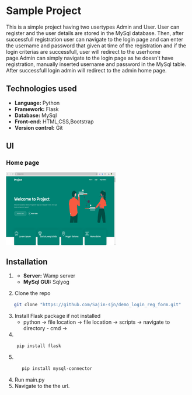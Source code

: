# Sample Project
This is a simple project having two usertypes Admin and User. User can register and the user details are stored in the MySql database. Then, after successfull registration user can navigate to the login page and can enter the username and password that given at time of the registration and if the login criterias are successfull, user will redirect to the userhome page.Admin can simply navigate to the login page as he doesn't have registration, manually inserted username and password in the MySql table. After successfull login admin will redirect to the admin home page.

## Technologies used
- **Language:** Python
- **Framework:** Flask
- **Database:** MySql
- **Front-end:** HTML,CSS,Bootstrap
- **Version control:** Git

## UI
### Home page

<img src="/static/assets/img/home.png" alt="Description" width="300" height="200">



## Installation
1. 
    - **Server:** Wamp server
    - **MySql GUI:** Sqlyog

2. Clone the repo
```bash
   git clone "https://github.com/Sajin-sjn/demo_login_reg_form.git"
```

3. Install Flask package if not installed
   -  python -> file location -> file location -> scripts -> navigate to directory - cmd ->
4.
```bash
    pip install flask
```
5.
```bash
      pip install mysql-connector
```

4. Run main.py
5. Navigate to the the url.